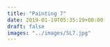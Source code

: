 ```yaml
---
title: "Painting 7"
date: 2019-01-19T05:35:19+00:00
draft: false
images: "../images/SL7.jpg"
---
```

